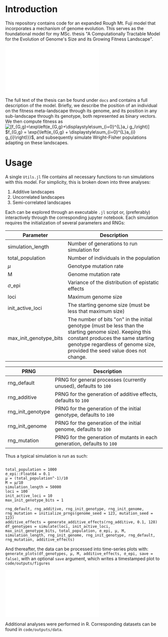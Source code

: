 # Introduction

This repository contains code for an expanded Rough Mt. Fuji model that incorporates a mechanism of genome evolution. This serves as the foundational model for my MSc. thesis "A Computationally Tractable Model for the Evolution of Genome's Size and its Growing Fitness Landscape". 

![](code/output/figures/metalandscape.pdf)

The full text of the thesis can be found under `docs` and contains a full description of the model. Briefly, we describe the position of an individual on the fitness meta-landscape through its genome, and its position in any sub-landscape through its genotype, both represented as binary vectors. We then compute fitness as ![\[f_{G,g}=\exp\left(e_{G,g}+\displaystyle\sum_{i=0}^{L}a_i g_i\right)\]](https://latex.codecogs.com/svg.image?f_%7BG,g%7D=%5Cexp%5Cleft(e_%7BG,g%7D&plus;%5Cdisplaystyle%5Csum_%7Bi=0%7D%5E%7BL%7Da_i%20g_i%5Cright)) $f_{G,g} = \exp{\left(e_{G,g} + \displaystyle\sum_{i=0}^{L}a_{i} g_{i}\right)}}$, and subsequently simulate Wright-Fisher populations adapting on these landscapes. 

# Usage

A single `Utils.jl` file contains all necessary functions to run simulations with this model. For simplicity, this is broken down into three analyses: 

1. Additive landscapes
2. Uncorrelated landscapes
3. Semi-correlated landscapes

Each can be explored through an executable `.jl` script or, (preferably) interactively through the corresponding jupyter notebook. Each simulation requires the initialization of several parameters and RNGs:

Parameter | Description
--- | ---
simulation\_length | Number of generations to run simulation for
total\_population | Number of individuals in the population
$\mu$ | Genotype mutation rate
M | Genome mutation rate
$\sigma$\_epi | Variance of the distribution of epistatic effects
loci | Maximum genome size
init\_active\_loci | The starting genome size (must be less that maximum size)
max\_init\_genotype\_bits | The number of bits "on" in the initial genotype (must be less than the starting genome size). Keeping this constant produces the same starting genotype regardless of genome size, provided the seed value does not change.

PRNG | Description
--- | ---
rng\_default | PRNG for general processes (currently unused), defaults to `100`
rng\_additive | PRNG for the generation of additive effects, defaults to `100`
rng\_init\_genotype | PRNG for the generation of the initial genotype, defaults to `100`
rng\_init\_genome | PRNG for the generation of the initial genome, defaults to `100`
rng\_mutation | PRNG for the generation of mutants in each generation, defaults to `100`

Thus a typical simulation is run as such:
```

total_population = 1000
σ_epi::Float64 = 0.1
μ = (total_population^-1)/10
M = μ/10
simulation_length = 50000
loci = 100
init_active_loci = 10
max_init_genotype_bits = 1

rng_default, rng_additive, rng_init_genotype, rng_init_genome, rng_mutation = initialize_prngs(genome_seed = 123, mutation_seed = 123)
additive_effects = generate_additive_effects(rng_additive, 0.1, 128)
df_genotypes = simulate(loci, init_active_loci, max_init_genotype_bits, total_population, σ_epi, μ, M, simulation_length, rng_init_genome, rng_init_genotype, rng_default, rng_mutation, additive_effects)
```

And thereafter, the data can be processed into time-series plots with: `generate_plots(df_genotypes, μ, M, additive_effects, σ_epi, save = false)`, with an optional `save` argument, which writes a timestamped plot to `code/outputs/figures`

![](L20l10i1_20250902_2038.pdf)

Additional analyses were performed in R. Corresponding datasets can be found in `code/outputs/data`. 
